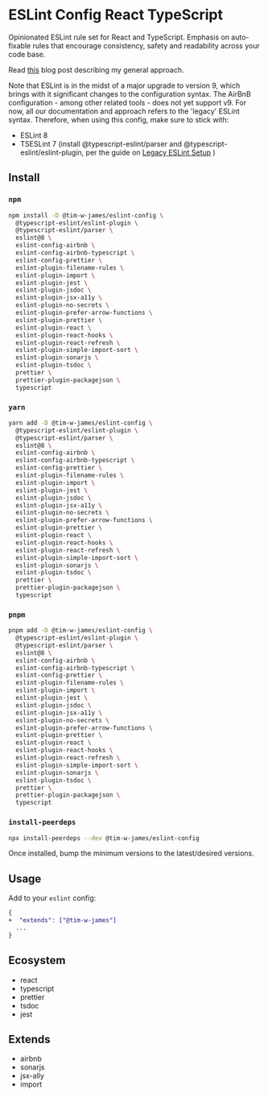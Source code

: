 # ESLint Config React TypeScript

Opinionated ESLint rule set for React and TypeScript. Emphasis on auto-fixable
rules that encourage consistency, safety and readability across your code base.

Read [this](https://timjames.dev/blog/the-best-eslint-rules-for-react-projects-30i8) blog post describing my general approach.

Note that ESLint is in the midst of a major upgrade to version 9, which brings with it significant changes to the configuration syntax. The AirBnB configuration - among other related tools - does not yet support v9. For now, all our documentation and approach refers to the 'legacy' ESLint syntax. Therefore, when using this config, make sure to stick with:

* ESLint 8
* TSESLint 7 (install @typescript-eslint/parser and @typescript-eslint/eslint-plugin, per the guide on [Legacy ESLint Setup](https://typescript-eslint.io/getting-started/legacy-eslint-setup) )

## Install

### `npm`

```sh
npm install -D @tim-w-james/eslint-config \
  @typescript-eslint/eslint-plugin \
  @typescript-eslint/parser \
  eslint@8 \
  eslint-config-airbnb \
  eslint-config-airbnb-typescript \
  eslint-config-prettier \
  eslint-plugin-filename-rules \
  eslint-plugin-import \
  eslint-plugin-jest \
  eslint-plugin-jsdoc \
  eslint-plugin-jsx-a11y \
  eslint-plugin-no-secrets \
  eslint-plugin-prefer-arrow-functions \
  eslint-plugin-prettier \
  eslint-plugin-react \
  eslint-plugin-react-hooks \
  eslint-plugin-react-refresh \
  eslint-plugin-simple-import-sort \
  eslint-plugin-sonarjs \
  eslint-plugin-tsdoc \
  prettier \
  prettier-plugin-packagejson \
  typescript
```

### `yarn`

```sh
yarn add -D @tim-w-james/eslint-config \
  @typescript-eslint/eslint-plugin \
  @typescript-eslint/parser \
  eslint@8 \
  eslint-config-airbnb \
  eslint-config-airbnb-typescript \
  eslint-config-prettier \
  eslint-plugin-filename-rules \
  eslint-plugin-import \
  eslint-plugin-jest \
  eslint-plugin-jsdoc \
  eslint-plugin-jsx-a11y \
  eslint-plugin-no-secrets \
  eslint-plugin-prefer-arrow-functions \
  eslint-plugin-prettier \
  eslint-plugin-react \
  eslint-plugin-react-hooks \
  eslint-plugin-react-refresh \
  eslint-plugin-simple-import-sort \
  eslint-plugin-sonarjs \
  eslint-plugin-tsdoc \
  prettier \
  prettier-plugin-packagejson \
  typescript
```

### `pnpm`

```sh
pnpm add -D @tim-w-james/eslint-config \
  @typescript-eslint/eslint-plugin \
  @typescript-eslint/parser \
  eslint@8 \
  eslint-config-airbnb \
  eslint-config-airbnb-typescript \
  eslint-config-prettier \
  eslint-plugin-filename-rules \
  eslint-plugin-import \
  eslint-plugin-jest \
  eslint-plugin-jsdoc \
  eslint-plugin-jsx-a11y \
  eslint-plugin-no-secrets \
  eslint-plugin-prefer-arrow-functions \
  eslint-plugin-prettier \
  eslint-plugin-react \
  eslint-plugin-react-hooks \
  eslint-plugin-react-refresh \
  eslint-plugin-simple-import-sort \
  eslint-plugin-sonarjs \
  eslint-plugin-tsdoc \
  prettier \
  prettier-plugin-packagejson \
  typescript
```

### `install-peerdeps`

```sh
npx install-peerdeps --dev @tim-w-james/eslint-config
```

Once installed, bump the minimum versions to the latest/desired versions.

## Usage

Add to your `eslint` config:

```diff
{
+  "extends": ["@tim-w-james"]
  ...
}
```

## Ecosystem

- react
- typescript
- prettier
- tsdoc
- jest

## Extends

- airbnb
- sonarjs
- jsx-ally
- import
